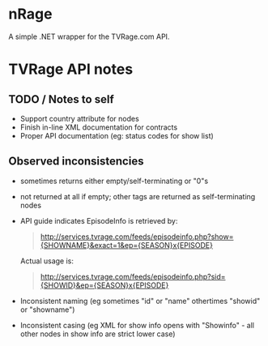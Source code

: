 nRage
===========

A simple .NET wrapper for the TVRage.com API.

TVRage API notes
================
TODO / Notes to self
--------------------
* Support country attribute for <network> nodes
* Finish in-line XML documentation for contracts
* Proper API documentation (eg: status codes for show list)

Observed inconsistencies
------------------------
* <ended> sometimes returns either empty/self-terminating or "0"s
* <AKAs> not returned at all if empty; other tags are returned as self-terminating nodes
* API guide indicates EpisodeInfo is retrieved by:

	> http://services.tvrage.com/feeds/episodeinfo.php?show={SHOWNAME}&exact=1&ep={SEASON}x{EPISODE}

  Actual usage is:

    > http://services.tvrage.com/feeds/episodeinfo.php?sid={SHOWID}&ep={SEASON}x{EPISODE}

* Inconsistent naming (eg sometimes "id" or "name" othertimes "showid" or "showname")
* Inconsistent casing (eg XML for show info opens with "Showinfo" - all other nodes in show info are strict lower case)
